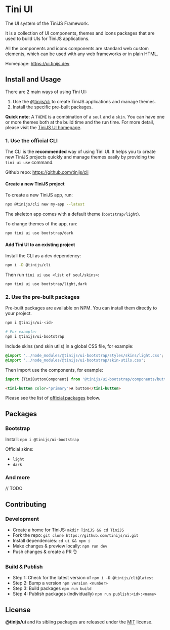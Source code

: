 # Tini UI 

The UI system of the TiniJS Framework.

It is a collection of UI components, themes and icons packages that are used to build UIs for TiniJS applications.

All the components and icons components are standard web custom elements, which can be used with any web frameworks or in plain HTML.

Homepage: <https://ui.tinijs.dev>

## Install and Usage

There are 2 main ways of using Tini UI:

1. Use the [@tinijs/cli](https://github.com/tinijs/cli) to create TiniJS applications and manage themes.
2. Install the specific pre-built packages.

**Quick note**: A `THEME` is a combination of a `soul` and a `skin`. You can have one or more themes both at the build time and the run time. For more detail, please visit the [TiniJS UI homepage](https://ui.tinijs.dev).

### 1. Use the official CLI

The CLI is the **recommended** way of using Tini UI. It helps you to create new TiniJS projects quickly and manage themes easily by providing the `tini ui use` command.

Github repo: <https://github.com/tinijs/cli>

#### Create a new TiniJS project

To create a new TiniJS app, run:

```bash
npx @tinijs/cli new my-app --latest
```

The skeleton app comes with a default theme (`bootstrap/light`).

To change themes of the app, run:

```bash
npx tini ui use bootstrap/dark
```

#### Add Tini UI to an existing project

Install the CLI as a dev dependency:

```bash
npm i -D @tinijs/cli
```

Then run `tini ui use <list of soul/skins>`:

```bash
npx tini ui use bootstrap/light,dark
```

### 2. Use the pre-built packages

Pre-built packages are available on NPM. You can install them directly to your project.

```bash
npm i @tinijs/ui-<id>

# For example:
npm i @tinijs/ui-bootstrap
```

Include skins (and skin utils) in a global CSS file, for example:

```css
@import '../node_modules/@tinijs/ui-bootstrap/styles/skins/light.css';
@import '../node_modules/@tinijs/ui-bootstrap/skin-utils.css';
```

Then import use the components, for example:

```js
import {TiniButtonComponent} from '@tinijs/ui-bootstrap/components/button.js';
```

```html
<tini-button color="primary">A button</tini-button>
```

Please see the list of [official packages](#packages) below.

## Packages

### Bootstrap

Install: `npm i @tinijs/ui-bootstrap`

Official skins:
  - `light`
  - `dark`

### And more

// TODO

## Contributing

### Development

- Create a home for TiniJS: `mkdir TiniJS && cd TiniJS`
- Fork the repo: `git clone https://github.com/tinijs/ui.git`
- Install dependencies: `cd ui && npm i`
- Make changes & preview locally: `npm run dev`
- Push changes & create a PR 👌

### Build & Publish

- Step 1: Check for the latest version of `npm i -D @tinijs/cli@latest`
- Step 2: Bump a version `npm version <number>`
- Step 3: Build packages `npm run build`
- Step 4: Publish packages (individually) `npm run publish:<id>:<name>`

## License

**@tinijs/ui** and its sibling packages are released under the [MIT](https://github.com/tinijs/ui/blob/master/LICENSE) license.
